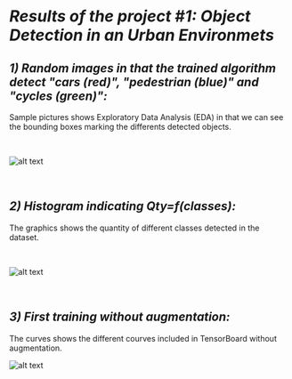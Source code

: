 # *Results of the project #1: Object Detection in an Urban Environmets*

## *1) Random images in that the trained algorithm detect "cars (red)", "pedestrian (blue)" and "cycles (green)":*

Sample pictures shows Exploratory Data Analysis (EDA) in that we can see the bounding boxes marking the differents detected objects.

<p>&nbsp;</p>

![alt text](https://github.com/HomeBrain-ARG/SDCE_Object-Detection-in-an-Urban-Environment/blob/main/Graphics/1.png "Ten pictures with bounding boxes")

<p>&nbsp;</p>

## *2) Histogram indicating Qty=f(classes):*

The graphics shows the quantity of different classes detected in the dataset.

<p>&nbsp;</p>

![alt text](https://github.com/HomeBrain-ARG/SDCE_Object-Detection-in-an-Urban-Environment/blob/main/Graphics/bar.png "Bar graphic indicating quantity of detectios per class")

<p>&nbsp;</p>

## *3) First training without augmentation:*
The curves shows the different courves included in TensorBoard without augmentation.

![alt text](https://github.com/HomeBrain-ARG/SDCE_Object-Detection-in-an-Urban-Environment/blob/main/Graphics/Scalars.jpg "Courves without augmentation")

